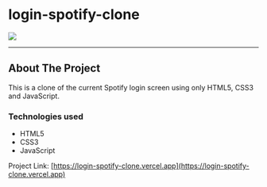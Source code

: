 # login-spotify-clone

<a href="https://login-spotify-clone.vercel.app">
  <img align="center" src="https://user-images.githubusercontent.com/100442262/213801980-e1020990-06cc-4f3c-881d-c96585383f64.png">
</a

<hr><hr>

## About The Project
<p>This is a clone of the current Spotify login screen using only HTML5, CSS3 and JavaScript.</p>

### Technologies used

* HTML5
* CSS3
* JavaScript


Project Link: [https://login-spotify-clone.vercel.app](https://login-spotify-clone.vercel.app)

